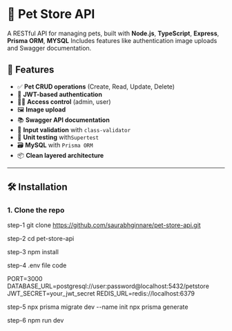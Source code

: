 # 🐾 Pet Store API

A RESTful API for managing pets, built with **Node.js**, **TypeScript**, **Express**, **Prisma ORM**, **MYSQL** Includes features like authentication image uploads and Swagger documentation.

## 🚀 Features

- ✅ **Pet CRUD operations** (Create, Read, Update, Delete)
- 🔐 **JWT-based authentication**
- 🧑‍💼 **Access control** (admin, user)
- 🖼️ **Image upload**
- 📚 **Swagger API documentation**
- 🎯 **Input validation** with `class-validator`
- 🧪 **Unit testing** with`Supertest`
- 🗃️ **MySQL** with `Prisma ORM`
- 📦 **Clean layered architecture**


---

## 🛠️ Installation

### 1. Clone the repo
step-1
git clone https://github.com/saurabhginnare/pet-store-api.git

step-2
cd pet-store-api

step-3
npm install

step-4
.env file code

PORT=3000
DATABASE_URL=postgresql://user:password@localhost:5432/petstore
JWT_SECRET=your_jwt_secret
REDIS_URL=redis://localhost:6379

step-5
npx prisma migrate dev --name init
npx prisma generate

step-6
npm run dev
